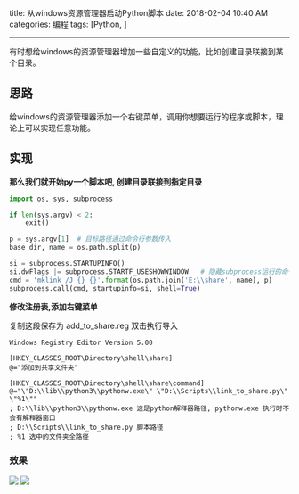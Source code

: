 title: 从windows资源管理器启动Python脚本
date: 2018-02-04 10:40 AM
categories: 编程
tags:  [Python, ]

----

有时想给windows的资源管理器增加一些自定义的功能，比如创建目录联接到某个目录。

## 思路
给windows的资源管理器添加一个右键菜单，调用你想要运行的程序或脚本，理论上可以实现任意功能。

## 实现
**那么我们就开始py一个脚本吧, 创建目录联接到指定目录**

```python
import os, sys, subprocess

if len(sys.argv) < 2:
    exit()

p = sys.argv[1]  # 目标路径通过命令行参数传入
base_dir, name = os.path.split(p)

si = subprocess.STARTUPINFO()
si.dwFlags |= subprocess.STARTF_USESHOWWINDOW   # 隐藏subprocess运行的命令窗口
cmd = 'mklink /J {} {}'.format(os.path.join('E:\\share', name), p)
subprocess.call(cmd, startupinfo=si, shell=True)
```
<!--more-->
**修改注册表,添加右键菜单**

复制这段保存为 add_to_share.reg 双击执行导入

```
Windows Registry Editor Version 5.00

[HKEY_CLASSES_ROOT\Directory\shell\share]
@="添加到共享文件夹"

[HKEY_CLASSES_ROOT\Directory\shell\share\command]
@="\"D:\\lib\\python3\\pythonw.exe\" \"D:\\Scripts\\link_to_share.py\" \"%1\""
; D:\\lib\\python3\\pythonw.exe 这是python解释器路径, pythonw.exe 执行时不会有解释器窗口
; D:\\Scripts\\link_to_share.py 脚本路径
; %1 选中的文件夹全路径
```

### 效果
![](https://image.ponder.work/mweb/18-2-4/77007025.jpg)
![](https://image.ponder.work/mweb/18-2-4/54072201.jpg)
